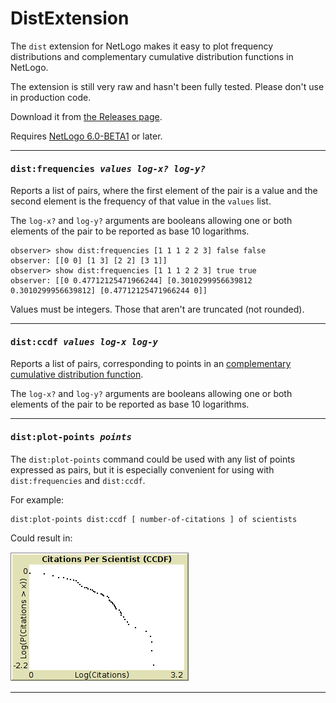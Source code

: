 # DistExtension

The `dist` extension for NetLogo makes it easy to plot frequency distributions and complementary cumulative distribution functions in NetLogo.

The extension is still very raw and hasn't been fully tested. Please don't use in production code.

Download it from [the Releases page](https://github.com/nicolaspayette/DistExtension/releases).

Requires [NetLogo 6.0-BETA1](http://ccl.northwestern.edu/netlogo/6.0-BETA1/) or later.

***

#### <tt>dist:frequencies <i>values log-x? log-y?</i></tt>

Reports a list of pairs, where the first element of the pair is a value and the second element is the frequency of that value in the `values` list.

The `log-x?` and `log-y?` arguments are booleans allowing one or both elements of the pair to be reported as base 10 logarithms.

```nlogo
observer> show dist:frequencies [1 1 1 2 2 3] false false
observer: [[0 0] [1 3] [2 2] [3 1]]
observer> show dist:frequencies [1 1 1 2 2 3] true true
observer: [[0 0.47712125471966244] [0.3010299956639812 0.3010299956639812] [0.47712125471966244 0]]
```

Values must be integers. Those that aren't are truncated (not rounded).

***

#### <tt>dist:ccdf <i>values log-x log-y</i></tt>

Reports a list of pairs, corresponding to points in an [complementary cumulative distribution function](https://en.wikipedia.org/wiki/Cumulative_distribution_function#Complementary_cumulative_distribution_function_.28tail_distribution.29).

The `log-x?` and `log-y?` arguments are booleans allowing one or both elements of the pair to be reported as base 10 logarithms.

***

#### <tt>dist:plot-points <i>points</i></tt>

The `dist:plot-points` command could be used with any list of points expressed as pairs, but it is especially convenient for using with `dist:frequencies` and `dist:ccdf`.

For example:

```
dist:plot-points dist:ccdf [ number-of-citations ] of scientists
```

Could result in:

![](ccdf_plot.png "CCDF plot")

***
